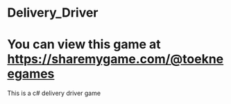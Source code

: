 # Delivery_Driver
# You can view this game at https://sharemygame.com/@toekneegames
This is a c# delivery driver game
